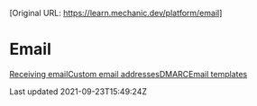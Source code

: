 [Original URL: https://learn.mechanic.dev/platform/email]

# Email

[Receiving email](/platform/email/receiving-email)[Custom email addresses](/platform/email/custom-email-domain)[DMARC](/platform/email/dmarc)[Email templates](/platform/email/templates)

Last updated 2021-09-23T15:49:24Z